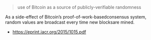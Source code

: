 >  use  of  Bitcoin  as  a  source  of  publicly-verifiable randomness


 As a side-effect of Bitcoin’s proof-of-work-basedconsensus system, random values are broadcast every time new blocksare  mined. 



- https://eprint.iacr.org/2015/1015.pdf